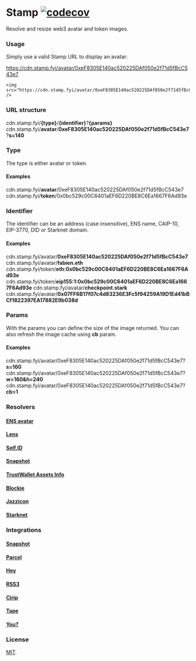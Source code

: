 # Stamp [![codecov](https://codecov.io/gh/snapshot-labs/stamp/branch/master/graph/badge.svg?token=N9IMKE41RA)](https://codecov.io/gh/snapshot-labs/stamp)

Resolve and resize web3 avatar and token images.

### Usage

Simply use a valid Stamp URL to display an avatar:

https://cdn.stamp.fyi/avatar/0xeF8305E140ac520225DAf050e2f71d5fBcC543e7

```
<img src="https://cdn.stamp.fyi/avatar/0xeF8305E140ac520225DAf050e2f71d5fBcC543e7" />
```

### URL structure

cdn.stamp.fyi/**{type}**/**{identifier}**?**{params}**  
cdn.stamp.fyi/**avatar**/**0xeF8305E140ac520225DAf050e2f71d5fBcC543e7**?**s=140**

### Type

The type is either avatar or token.

#### Examples

cdn.stamp.fyi/**avatar**/0xeF8305E140ac520225DAf050e2f71d5fBcC543e7  
cdn.stamp.fyi/**token**/0x0bc529c00C6401aEF6D220BE8C6Ea1667F6Ad93e

### Identifier

The identifier can be an address (case insensitive), ENS name, CAIP-10, EIP-3770, DID or Starknet domain.

#### Examples

cdn.stamp.fyi/avatar/**0xeF8305E140ac520225DAf050e2f71d5fBcC543e7**  
cdn.stamp.fyi/avatar/**fabien.eth**  
cdn.stamp.fyi/token/**eth:0x0bc529c00C6401aEF6D220BE8C6Ea1667F6Ad93e**  
cdn.stamp.fyi/token/**eip155:1:0x0bc529c00C6401aEF6D220BE8C6Ea1667F6Ad93e**
cdn.stamp.fyi/avatar/**checkpoint.stark**
cdn.stamp.fyi/avatar/**0x07FF6B17f07c4d83236E3Fc5f94259A19D1Ed41bBCf1822397EA17882E9b038d**

### Params

With the params you can define the size of the image returned. You can also refresh the image cache using **cb** param.

#### Examples

cdn.stamp.fyi/avatar/0xeF8305E140ac520225DAf050e2f71d5fBcC543e7?**s=160**
cdn.stamp.fyi/avatar/0xeF8305E140ac520225DAf050e2f71d5fBcC543e7?**w=160&h=240**
cdn.stamp.fyi/avatar/0xeF8305E140ac520225DAf050e2f71d5fBcC543e7?**cb=1**

### Resolvers

#### [ENS avatar](/src/resolvers/ens.ts)

#### [Lens](/src/resolvers/lens.ts)

#### [Self.ID](/src/resolvers/selfid.ts)

#### [Snapshot](/src/resolvers/snapshot.ts)

#### [TrustWallet Assets Info](/src/resolvers/trustwallet.ts)

#### [Blockie](/src/resolvers/blockie.ts)

#### [Jazzicon](/src/resolvers/jazzicon.ts)

#### [Starknet](/src/resolvers/starknet.ts)

### Integrations

#### [Snapshot](http://snapshot.org)

#### [Parcel](https://parcel.money)

#### [Hey](https://hey.xyz)

#### [RSS3](https://rss3.io)

#### [Cirip](https://cirip.io)

#### [Tape](https://tape.xyz)

#### [You?](https://github.com/snapshot-labs/stamp/edit/master/README.md)

### License

[MIT](LICENSE).

